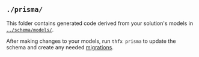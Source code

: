 ## `./prisma/`

This folder contains generated code derived from your solution's models in [`../schema/models/`](../schema/models/).

After making changes to your models, run `thfx prisma` to update the schema and create any needed [migrations](https://www.prisma.io/docs/concepts/components/prisma-migrate/mental-model).
